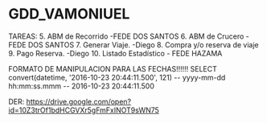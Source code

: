 # GDD_VAMONIUEL

TAREAS:
5. ABM de Recorrido -FEDE DOS SANTOS
6. ABM de Crucero -FEDE DOS SANTOS
7. Generar Viaje. -Diego
8. Compra y/o reserva de viaje 
9. Pago Reserva. -Diego
10. Listado Estadístico - FEDE HAZAMA

FORMATO DE MANIPULACION PARA LAS FECHAS!!!!!!
SELECT convert(datetime, '2016-10-23 20:44:11.500', 121) -- yyyy-mm-dd hh:mm:ss.mmm -- 2016-10-23 20:44:11.500


DER: https://drive.google.com/open?id=10Z3trOf1bdHCGVXr5gFmFxINOT9sWN75
